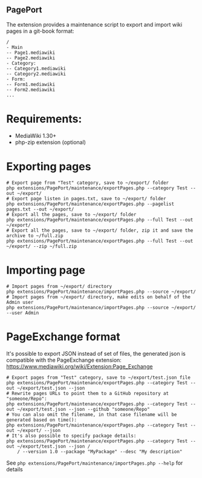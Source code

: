 PagePort
----------

The extension provides a maintenance script to export and import wiki pages in a git-book format:

```
/
- Main
-- Page1.mediawiki
-- Page2.mediawiki
- Category:
-- Category1.mediawiki
-- Category2.mediawiki
- Form:
-- Form1.mediawiki
-- Form2.mediawiki
...
```

# Requirements:

* MediaWiki 1.30+
* php-zip extension (optional)

# Exporting pages

```
# Export page from "Test" category, save to ~/export/ folder
php extensions/PagePort/maintenance/exportPages.php --category Test --out ~/export/
# Export page listen in pages.txt, save to ~/export/ folder
php extensions/PagePort/maintenance/exportPages.php --pagelist pages.txt --out ~/export/
# Export all the pages, save to ~/export/ folder
php extensions/PagePort/maintenance/exportPages.php --full Test --out ~/export/
# Export all the pages, save to ~/export/ folder, zip it and save the archive to ~/full.zip
php extensions/PagePort/maintenance/exportPages.php --full Test --out ~/export/ --zip ~/full.zip
```

# Importing page

```
# Import pages from ~/export/ directory
php extensions/PagePort/maintenance/importPages.php --source ~/export/
# Import pages from ~/export/ directory, make edits on behalf of the Admin user
php extensions/PagePort/maintenance/importPages.php --source ~/export/ --user Admin
```

# PageExchange format

It's possible to export JSON instead of set of files, the generated json is compatible with the
PageExchange extension: https://www.mediawiki.org/wiki/Extension:Page_Exchange

```
# Export pages from "Test" category, save to ~/export/test.json file
php extensions/PagePort/maintenance/exportPages.php --category Test --out ~/export/test.json --json
# Rewrite pages URLs to point them to a GitHub repository at "someone/Repo":
php extensions/PagePort/maintenance/exportPages.php --category Test --out ~/export/test.json --json --github "someone/Repo"
# You can also omit the filename, in that case filename will be generated based on time():
php extensions/PagePort/maintenance/exportPages.php --category Test --out ~/export/ --json
# It's also possible to specify package details:
php extensions/PagePort/maintenance/exportPages.php --category Test --out ~/export/test.json --json /
    / --version 1.0 --package "MyPackage" --desc "My description"
```

See `php extensions/PagePort/maintenance/importPages.php --help` for details
